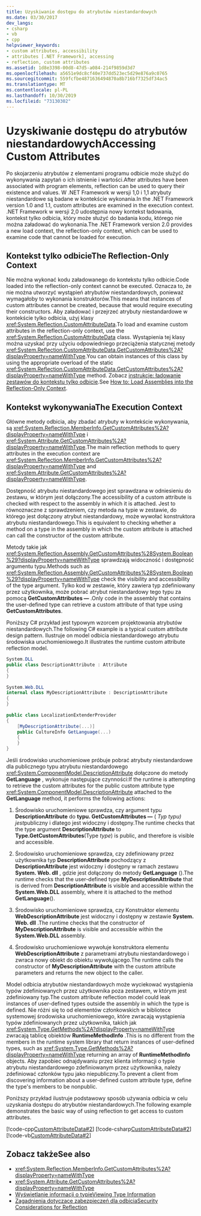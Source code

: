 ```yaml
---
title: Uzyskiwanie dostępu do atrybutów niestandardowych
ms.date: 03/30/2017
dev_langs:
- csharp
- vb
- cpp
helpviewer_keywords:
- custom attributes, accessibility
- attributes [.NET Framework], accessing
- reflection, custom attributes
ms.assetid: 1d8e3398-00d8-47d5-a084-214f9859d3d7
ms.openlocfilehash: a5651e9dc8cf40e737dd523ec5d29e876a9c0765
ms.sourcegitcommit: 559fcfbe4871636494870a8b716bf7325df34ac5
ms.translationtype: MT
ms.contentlocale: pl-PL
ms.lasthandoff: 10/30/2019
ms.locfileid: "73130302"
---
```

# <a name="accessing-custom-attributes"></a><span data-ttu-id="82fdb-102">Uzyskiwanie dostępu do atrybutów niestandardowych</span><span class="sxs-lookup"><span data-stu-id="82fdb-102">Accessing Custom Attributes</span></span>
<span data-ttu-id="82fdb-103">Po skojarzeniu atrybutów z elementami programu odbicie może służyć do wykonywania zapytań o ich istnienie i wartości.</span><span class="sxs-lookup"><span data-stu-id="82fdb-103">After attributes have been associated with program elements, reflection can be used to query their existence and values.</span></span> <span data-ttu-id="82fdb-104">W .NET Framework w wersji 1,0 i 1,1 atrybuty niestandardowe są badane w kontekście wykonania.</span><span class="sxs-lookup"><span data-stu-id="82fdb-104">In the .NET Framework version 1.0 and 1.1, custom attributes are examined in the execution context.</span></span> <span data-ttu-id="82fdb-105">.NET Framework w wersji 2,0 udostępnia nowy kontekst ładowania, kontekst tylko odbicia, który może służyć do badania kodu, którego nie można załadować do wykonania.</span><span class="sxs-lookup"><span data-stu-id="82fdb-105">The .NET Framework version 2.0 provides a new load context, the reflection-only context, which can be used to examine code that cannot be loaded for execution.</span></span>  
  
## <a name="the-reflection-only-context"></a><span data-ttu-id="82fdb-106">Kontekst tylko odbicie</span><span class="sxs-lookup"><span data-stu-id="82fdb-106">The Reflection-Only Context</span></span>  
 <span data-ttu-id="82fdb-107">Nie można wykonać kodu załadowanego do kontekstu tylko odbicie.</span><span class="sxs-lookup"><span data-stu-id="82fdb-107">Code loaded into the reflection-only context cannot be executed.</span></span> <span data-ttu-id="82fdb-108">Oznacza to, że nie można utworzyć wystąpień atrybutów niestandardowych, ponieważ wymagałoby to wykonania konstruktorów.</span><span class="sxs-lookup"><span data-stu-id="82fdb-108">This means that instances of custom attributes cannot be created, because that would require executing their constructors.</span></span> <span data-ttu-id="82fdb-109">Aby załadować i przejrzeć atrybuty niestandardowe w kontekście tylko odbicia, użyj klasy <xref:System.Reflection.CustomAttributeData>.</span><span class="sxs-lookup"><span data-stu-id="82fdb-109">To load and examine custom attributes in the reflection-only context, use the <xref:System.Reflection.CustomAttributeData> class.</span></span> <span data-ttu-id="82fdb-110">Wystąpienia tej klasy można uzyskać przy użyciu odpowiedniego przeciążenia statycznej metody <xref:System.Reflection.CustomAttributeData.GetCustomAttributes%2A?displayProperty=nameWithType>.</span><span class="sxs-lookup"><span data-stu-id="82fdb-110">You can obtain instances of this class by using the appropriate overload of the static <xref:System.Reflection.CustomAttributeData.GetCustomAttributes%2A?displayProperty=nameWithType> method.</span></span> <span data-ttu-id="82fdb-111">Zobacz [instrukcje: ładowanie zestawów do kontekstu tylko odbicie](how-to-load-assemblies-into-the-reflection-only-context.md).</span><span class="sxs-lookup"><span data-stu-id="82fdb-111">See [How to: Load Assemblies into the Reflection-Only Context](how-to-load-assemblies-into-the-reflection-only-context.md).</span></span>  
  
## <a name="the-execution-context"></a><span data-ttu-id="82fdb-112">Kontekst wykonywania</span><span class="sxs-lookup"><span data-stu-id="82fdb-112">The Execution Context</span></span>  
 <span data-ttu-id="82fdb-113">Główne metody odbicia, aby zbadać atrybuty w kontekście wykonywania, są <xref:System.Reflection.MemberInfo.GetCustomAttributes%2A?displayProperty=nameWithType> i <xref:System.Attribute.GetCustomAttributes%2A?displayProperty=nameWithType>.</span><span class="sxs-lookup"><span data-stu-id="82fdb-113">The main reflection methods to query attributes in the execution context are <xref:System.Reflection.MemberInfo.GetCustomAttributes%2A?displayProperty=nameWithType> and <xref:System.Attribute.GetCustomAttributes%2A?displayProperty=nameWithType>.</span></span>  
  
 <span data-ttu-id="82fdb-114">Dostępność atrybutu niestandardowego jest sprawdzana w odniesieniu do zestawu, w którym jest dołączony.</span><span class="sxs-lookup"><span data-stu-id="82fdb-114">The accessibility of a custom attribute is checked with respect to the assembly in which it is attached.</span></span> <span data-ttu-id="82fdb-115">Jest to równoznaczne z sprawdzeniem, czy metoda na typie w zestawie, do którego jest dołączony atrybut niestandardowy, może wywołać konstruktora atrybutu niestandardowego.</span><span class="sxs-lookup"><span data-stu-id="82fdb-115">This is equivalent to checking whether a method on a type in the assembly in which the custom attribute is attached can call the constructor of the custom attribute.</span></span>  
  
 <span data-ttu-id="82fdb-116">Metody takie jak <xref:System.Reflection.Assembly.GetCustomAttributes%28System.Boolean%29?displayProperty=nameWithType> sprawdzają widoczność i dostępność argumentu typu.</span><span class="sxs-lookup"><span data-stu-id="82fdb-116">Methods such as <xref:System.Reflection.Assembly.GetCustomAttributes%28System.Boolean%29?displayProperty=nameWithType> check the visibility and accessibility of the type argument.</span></span> <span data-ttu-id="82fdb-117">Tylko kod w zestawie, który zawiera typ zdefiniowany przez użytkownika, może pobrać atrybut niestandardowy tego typu za pomocą **GetCustomAttributes —** .</span><span class="sxs-lookup"><span data-stu-id="82fdb-117">Only code in the assembly that contains the user-defined type can retrieve a custom attribute of that type using **GetCustomAttributes**.</span></span>  
  
 <span data-ttu-id="82fdb-118">Poniższy C# przykład jest typowym wzorcem projektowania atrybutów niestandardowych.</span><span class="sxs-lookup"><span data-stu-id="82fdb-118">The following C# example is a typical custom attribute design pattern.</span></span> <span data-ttu-id="82fdb-119">Ilustruje on model odbicia niestandardowego atrybutu środowiska uruchomieniowego.</span><span class="sxs-lookup"><span data-stu-id="82fdb-119">It illustrates the runtime custom attribute reflection model.</span></span>  
  
```csharp
System.DLL  
public class DescriptionAttribute : Attribute  
{  
}  
  
System.Web.DLL  
internal class MyDescriptionAttribute : DescriptionAttribute  
{  
}  
  
public class LocalizationExtenderProvider  
{  
    [MyDescriptionAttribute(...)]  
    public CultureInfo GetLanguage(...)  
    {  
    }  
}  
```  
  
 <span data-ttu-id="82fdb-120">Jeśli środowisko uruchomieniowe próbuje pobrać atrybuty niestandardowe dla publicznego typu atrybutu niestandardowego <xref:System.ComponentModel.DescriptionAttribute> dołączone do metody **GetLanguage** , wykonuje następujące czynności:</span><span class="sxs-lookup"><span data-stu-id="82fdb-120">If the runtime is attempting to retrieve the custom attributes for the public custom attribute type <xref:System.ComponentModel.DescriptionAttribute> attached to the **GetLanguage** method, it performs the following actions:</span></span>  
  
1. <span data-ttu-id="82fdb-121">Środowisko uruchomieniowe sprawdza, czy argument typu **DescriptionAttribute** do **typu. GetCustomAttributes —** ( *Typ typu) jest*publiczny i dlatego jest widoczny i dostępny.</span><span class="sxs-lookup"><span data-stu-id="82fdb-121">The runtime checks that the type argument **DescriptionAttribute** to **Type.GetCustomAttributes**(Type *type*) is public, and therefore is visible and accessible.</span></span>  
  
2. <span data-ttu-id="82fdb-122">Środowisko uruchomieniowe sprawdza, czy zdefiniowany przez użytkownika typ **DescriptionAttribute** pochodzący z **DescriptionAttribute** jest widoczny i dostępny w ramach zestawu **System. Web. dll** , gdzie jest dołączony do metody **GetLanguage** ().</span><span class="sxs-lookup"><span data-stu-id="82fdb-122">The runtime checks that the user-defined type **MyDescriptionAttribute** that is derived from **DescriptionAttribute** is visible and accessible within the **System.Web.DLL** assembly, where it is attached to the method **GetLanguage**().</span></span>  
  
3. <span data-ttu-id="82fdb-123">Środowisko uruchomieniowe sprawdza, czy Konstruktor elementu **WebDescriptionAttribute** jest widoczny i dostępny w zestawie **System. Web. dll** .</span><span class="sxs-lookup"><span data-stu-id="82fdb-123">The runtime checks that the constructor of **MyDescriptionAttribute** is visible and accessible within the **System.Web.DLL** assembly.</span></span>  
  
4. <span data-ttu-id="82fdb-124">Środowisko uruchomieniowe wywołuje konstruktora elementu **WebDescriptionAttribute** z parametrami atrybutu niestandardowego i zwraca nowy obiekt do obiektu wywołującego.</span><span class="sxs-lookup"><span data-stu-id="82fdb-124">The runtime calls the constructor of **MyDescriptionAttribute** with the custom attribute parameters and returns the new object to the caller.</span></span>  
  
 <span data-ttu-id="82fdb-125">Model odbicia atrybutów niestandardowych może wyciekować wystąpienia typów zdefiniowanych przez użytkownika poza zestawem, w którym jest zdefiniowany typ.</span><span class="sxs-lookup"><span data-stu-id="82fdb-125">The custom attribute reflection model could leak instances of user-defined types outside the assembly in which the type is defined.</span></span> <span data-ttu-id="82fdb-126">Nie różni się to od elementów członkowskich w bibliotece systemowej środowiska uruchomieniowego, które zwracają wystąpienia typów zdefiniowanych przez użytkownika, takich jak <xref:System.Type.GetMethods%2A?displayProperty=nameWithType> zwracają tablicę obiektów **RuntimeMethodInfo** .</span><span class="sxs-lookup"><span data-stu-id="82fdb-126">This is no different from the members in the runtime system library that return instances of user-defined types, such as <xref:System.Type.GetMethods%2A?displayProperty=nameWithType> returning an array of **RuntimeMethodInfo** objects.</span></span> <span data-ttu-id="82fdb-127">Aby zapobiec odnajdywaniu przez klienta informacji o typie atrybutu niestandardowego zdefiniowanym przez użytkownika, należy zdefiniować członków typu jako niepubliczny.</span><span class="sxs-lookup"><span data-stu-id="82fdb-127">To prevent a client from discovering information about a user-defined custom attribute type, define the type's members to be nonpublic.</span></span>  
  
 <span data-ttu-id="82fdb-128">Poniższy przykład ilustruje podstawowy sposób używania odbicia w celu uzyskania dostępu do atrybutów niestandardowych.</span><span class="sxs-lookup"><span data-stu-id="82fdb-128">The following example demonstrates the basic way of using reflection to get access to custom attributes.</span></span>  
  
 [!code-cpp[CustomAttributeData#2](../../../samples/snippets/cpp/VS_Snippets_CLR/CustomAttributeData/CPP/source2.cpp#2)]
 [!code-csharp[CustomAttributeData#2](../../../samples/snippets/csharp/VS_Snippets_CLR/CustomAttributeData/CS/source2.cs#2)]
 [!code-vb[CustomAttributeData#2](../../../samples/snippets/visualbasic/VS_Snippets_CLR/CustomAttributeData/VB/source2.vb#2)]  
  
## <a name="see-also"></a><span data-ttu-id="82fdb-129">Zobacz także</span><span class="sxs-lookup"><span data-stu-id="82fdb-129">See also</span></span>

- <xref:System.Reflection.MemberInfo.GetCustomAttributes%2A?displayProperty=nameWithType>
- <xref:System.Attribute.GetCustomAttributes%2A?displayProperty=nameWithType>
- [<span data-ttu-id="82fdb-130">Wyświetlanie informacji o typie</span><span class="sxs-lookup"><span data-stu-id="82fdb-130">Viewing Type Information</span></span>](viewing-type-information.md)
- [<span data-ttu-id="82fdb-131">Zagadnienia dotyczące zabezpieczeń dla odbicia</span><span class="sxs-lookup"><span data-stu-id="82fdb-131">Security Considerations for Reflection</span></span>](security-considerations-for-reflection.md)
